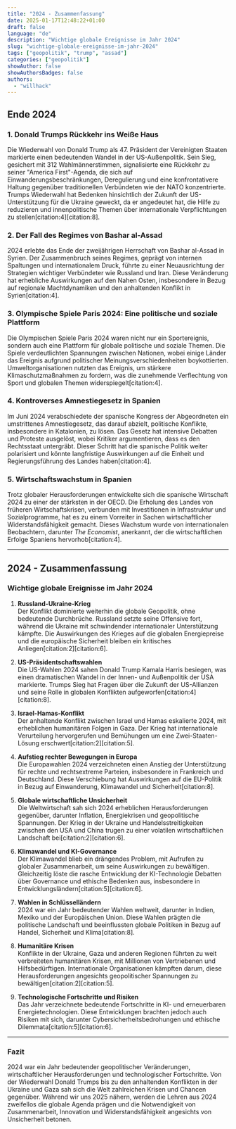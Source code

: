 ```yaml
---
title: "2024 - Zusammenfassung"
date: 2025-01-17T12:48:22+01:00
draft: false
language: "de"
description: "Wichtige globale Ereignisse im Jahr 2024"
slug: "wichtige-globale-ereignisse-im-jahr-2024"
tags: ["geopolitik", "trump", "assad"]
categories: ["geopolitik"]
showAuthor: false
showAuthorsBadges: false
authors:
  - "willhack"
---
```


## Ende 2024

### 1. Donald Trumps Rückkehr ins Weiße Haus
Die Wiederwahl von Donald Trump als 47. Präsident der Vereinigten Staaten markierte einen bedeutenden Wandel in der US-Außenpolitik. Sein Sieg, gesichert mit 312 Wahlmännerstimmen, signalisierte eine Rückkehr zu seiner "America First"-Agenda, die sich auf Einwanderungsbeschränkungen, Deregulierung und eine konfrontativere Haltung gegenüber traditionellen Verbündeten wie der NATO konzentrierte. Trumps Wiederwahl hat Bedenken hinsichtlich der Zukunft der US-Unterstützung für die Ukraine geweckt, da er angedeutet hat, die Hilfe zu reduzieren und innenpolitische Themen über internationale Verpflichtungen zu stellen[citation:4][citation:8].

### 2. Der Fall des Regimes von Bashar al-Assad
2024 erlebte das Ende der zweijährigen Herrschaft von Bashar al-Assad in Syrien. Der Zusammenbruch seines Regimes, geprägt von internen Spaltungen und internationalem Druck, führte zu einer Neuausrichtung der Strategien wichtiger Verbündeter wie Russland und Iran. Diese Veränderung hat erhebliche Auswirkungen auf den Nahen Osten, insbesondere in Bezug auf regionale Machtdynamiken und den anhaltenden Konflikt in Syrien[citation:4].

### 3. Olympische Spiele Paris 2024: Eine politische und soziale Plattform
Die Olympischen Spiele Paris 2024 waren nicht nur ein Sportereignis, sondern auch eine Plattform für globale politische und soziale Themen. Die Spiele verdeutlichten Spannungen zwischen Nationen, wobei einige Länder das Ereignis aufgrund politischer Meinungsverschiedenheiten boykottierten. Umweltorganisationen nutzten das Ereignis, um stärkere Klimaschutzmaßnahmen zu fordern, was die zunehmende Verflechtung von Sport und globalen Themen widerspiegelt[citation:4].

### 4. Kontroverses Amnestiegesetz in Spanien
Im Juni 2024 verabschiedete der spanische Kongress der Abgeordneten ein umstrittenes Amnestiegesetz, das darauf abzielt, politische Konflikte, insbesondere in Katalonien, zu lösen. Das Gesetz hat intensive Debatten und Proteste ausgelöst, wobei Kritiker argumentieren, dass es den Rechtsstaat untergräbt. Dieser Schritt hat die spanische Politik weiter polarisiert und könnte langfristige Auswirkungen auf die Einheit und Regierungsführung des Landes haben[citation:4].

### 5. Wirtschaftswachstum in Spanien
Trotz globaler Herausforderungen entwickelte sich die spanische Wirtschaft 2024 zu einer der stärksten in der OECD. Die Erholung des Landes von früheren Wirtschaftskrisen, verbunden mit Investitionen in Infrastruktur und Sozialprogramme, hat es zu einem Vorreiter in Sachen wirtschaftlicher Widerstandsfähigkeit gemacht. Dieses Wachstum wurde von internationalen Beobachtern, darunter *The Economist*, anerkannt, der die wirtschaftlichen Erfolge Spaniens hervorhob[citation:4].

---

## 2024 - Zusammenfassung

### Wichtige globale Ereignisse im Jahr 2024

1. **Russland-Ukraine-Krieg**  
   Der Konflikt dominierte weiterhin die globale Geopolitik, ohne bedeutende Durchbrüche. Russland setzte seine Offensive fort, während die Ukraine mit schwindender internationaler Unterstützung kämpfte. Die Auswirkungen des Krieges auf die globalen Energiepreise und die europäische Sicherheit bleiben ein kritisches Anliegen[citation:2][citation:6].

2. **US-Präsidentschaftswahlen**  
   Die US-Wahlen 2024 sahen Donald Trump Kamala Harris besiegen, was einen dramatischen Wandel in der Innen- und Außenpolitik der USA markierte. Trumps Sieg hat Fragen über die Zukunft der US-Allianzen und seine Rolle in globalen Konflikten aufgeworfen[citation:4][citation:8].

3. **Israel-Hamas-Konflikt**  
   Der anhaltende Konflikt zwischen Israel und Hamas eskalierte 2024, mit erheblichen humanitären Folgen in Gaza. Der Krieg hat internationale Verurteilung hervorgerufen und Bemühungen um eine Zwei-Staaten-Lösung erschwert[citation:2][citation:5].

4. **Aufstieg rechter Bewegungen in Europa**  
   Die Europawahlen 2024 verzeichneten einen Anstieg der Unterstützung für rechte und rechtsextreme Parteien, insbesondere in Frankreich und Deutschland. Diese Verschiebung hat Auswirkungen auf die EU-Politik in Bezug auf Einwanderung, Klimawandel und Sicherheit[citation:8].

5. **Globale wirtschaftliche Unsicherheit**  
   Die Weltwirtschaft sah sich 2024 erheblichen Herausforderungen gegenüber, darunter Inflation, Energiekrisen und geopolitische Spannungen. Der Krieg in der Ukraine und Handelsstreitigkeiten zwischen den USA und China trugen zu einer volatilen wirtschaftlichen Landschaft bei[citation:2][citation:6].

6. **Klimawandel und KI-Governance**  
   Der Klimawandel blieb ein drängendes Problem, mit Aufrufen zu globaler Zusammenarbeit, um seine Auswirkungen zu bewältigen. Gleichzeitig löste die rasche Entwicklung der KI-Technologie Debatten über Governance und ethische Bedenken aus, insbesondere in Entwicklungsländern[citation:5][citation:6].

7. **Wahlen in Schlüsselländern**  
   2024 war ein Jahr bedeutender Wahlen weltweit, darunter in Indien, Mexiko und der Europäischen Union. Diese Wahlen prägten die politische Landschaft und beeinflussten globale Politiken in Bezug auf Handel, Sicherheit und Klima[citation:8].

8. **Humanitäre Krisen**  
   Konflikte in der Ukraine, Gaza und anderen Regionen führten zu weit verbreiteten humanitären Krisen, mit Millionen von Vertriebenen und Hilfsbedürftigen. Internationale Organisationen kämpften darum, diese Herausforderungen angesichts geopolitischer Spannungen zu bewältigen[citation:2][citation:5].

9. **Technologische Fortschritte und Risiken**  
   Das Jahr verzeichnete bedeutende Fortschritte in KI- und erneuerbaren Energietechnologien. Diese Entwicklungen brachten jedoch auch Risiken mit sich, darunter Cybersicherheitsbedrohungen und ethische Dilemmata[citation:5][citation:6].

---

### Fazit
2024 war ein Jahr bedeutender geopolitischer Veränderungen, wirtschaftlicher Herausforderungen und technologischer Fortschritte. Von der Wiederwahl Donald Trumps bis zu den anhaltenden Konflikten in der Ukraine und Gaza sah sich die Welt zahlreichen Krisen und Chancen gegenüber. Während wir uns 2025 nähern, werden die Lehren aus 2024 zweifellos die globale Agenda prägen und die Notwendigkeit von Zusammenarbeit, Innovation und Widerstandsfähigkeit angesichts von Unsicherheit betonen.
